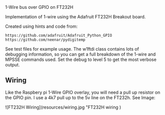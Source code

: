 1-Wire bus over GPIO on FT232H

Implementation of 1-wire using the Adafruit FT232H Breakout board.

Created using hints and code from:

    https://github.com/adafruit/Adafruit_Python_GPIO
    https://github.com/neenar/pydigitemp

See test files for example usage. The w1ftdi class contains lots of debugging information, so you can get a full
breakdown of the 1-wire and MPSSE commands used. Set the debug to level 5 to get the most verbose output.

## Wiring

Like the Raspbery pi 1-Wire GPIO overlay, you will need a pull up resistor on the GPIO pin. I use a 4k7 pull up to the 5v line on the FT232h. See Image:

![FT232H Wiring](resources/wiring.jpg "FT232H wiring
)


